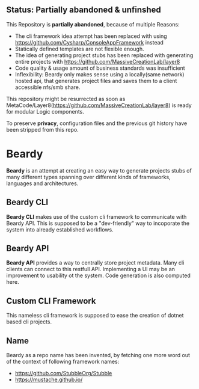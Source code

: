 ## Status: Partially abandoned & unfinshed

This Repository is **partially abandoned**, because of multiple Reasons:

- The cli framework idea attempt has been replaced with using https://github.com/Cysharp/ConsoleAppFramework instead
- Statically defined templates are not flexible enough.
- The idea of generating project stubs has been replaced with generating entire projects with
  https://github.com/MassiveCreationLab/layer8
- Code quality & usage amount of business standards was insufficient
- Inflexibility: Beardy only makes sense using a locally(same network) hosted api, that generates project files and saves them to a client accessible nfs/smb share.

This repository might be resurrected as soon as MetaCode/Layer8(https://github.com/MassiveCreationLab/layer8) is ready for modular Logic components.

To preserve **privacy**, configuration files and the previous git history have been stripped from this repo.

# Beardy

**Beardy** is an attempt at creating an easy way to generate projects stubs of many different types spanning over different kinds of frameworks, languages and architectures.

## Beardy CLI

**Beardy CLI** makes use of the custom cli framework to communicate with Beardy API. This is supposed to be a "dev-friendly" way to incoporate the system into already established workflows.

## Beardy API

**Beardy API** provides a way to centrally store project metadata. Many cli clients can connect to this restfull API. Implementing a UI may be an improvement to usability ot the system. Code generation is also computed here.

## Custom CLI Framework

This nameless cli framework is supposed to ease the creation of dotnet based cli projects.

## Name

Beardy as a repo name has been invented, by fetching one more word out of the context of following framework names:

- https://github.com/StubbleOrg/Stubble
- https://mustache.github.io/

